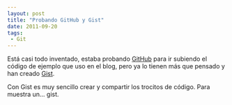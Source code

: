 ```yaml
---
layout: post
title: "Probando GitHub y Gist"
date: 2011-09-20
tags:
 - Git
---
```


Está casi todo inventado, estaba probando [GitHub](https://github.com/) para ir subiendo el código de ejemplo que uso en el blog, pero ya lo tienen más que pensado y han creado [Gist](https://gist.github.com/).

Con Gist es muy sencillo crear y compartir los trocitos de código. Para muestra un... gist.

<script src="https://gist.github.com/1224189.js">
</script>
